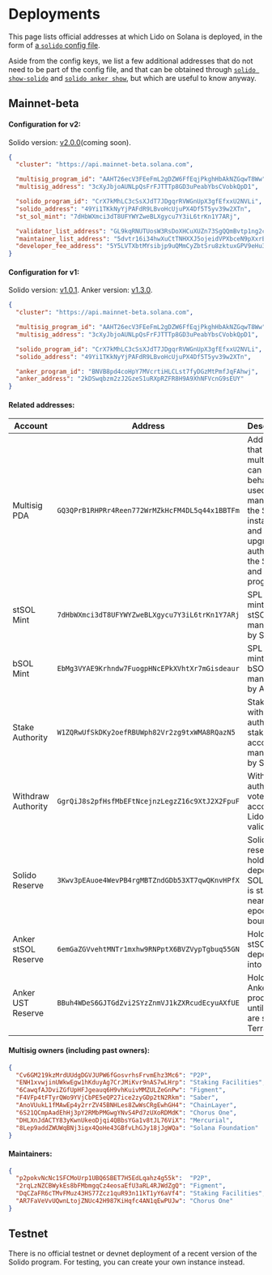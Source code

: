 # Deployments

This page lists official addresses at which Lido on Solana is deployed, in the
form of [a `solido` config file][config].

Aside from the config keys, we list a few additional addresses that do not need
to be part of the config file, and that can be obtained through [`solido
show-solido`][solido] and [`solido anker show`][solido], but which are useful to
know anyway.

[config]: operation/the-solido-utility.md#configuration
[solido]: operation/the-solido-utility.md

## Mainnet-beta

#### Configuration for v2:

Solido version: [v2.0.0](https://github.com/lidofinance/solido/releases/tag/v2.0.0)(coming soon).

```json
{
  "cluster": "https://api.mainnet-beta.solana.com",

  "multisig_program_id": "AAHT26ecV3FEeFmL2gDZW6FfEqjPkghHbAkNZGqwT8Ww",
  "multisig_address": "3cXyJbjoAUNLpQsFrFJTTTp8GD3uPeabYbsCVobkQpD1",

  "solido_program_id": "CrX7kMhLC3cSsXJdT7JDgqrRVWGnUpX3gfEfxxU2NVLi",
  "solido_address": "49Yi1TKkNyYjPAFdR9LBvoHcUjuPX4Df5T5yv39w2XTn",
  "st_sol_mint": "7dHbWXmci3dT8UFYWYZweBLXgycu7Y3iL6trKn1Y7ARj",

  "validator_list_address": "GL9kqRNUTUosW3RsDoXHCuXUZn73SgQQmBvtp1ng2co4",
  "maintainer_list_address": "5dvtr16i34hwXuCtTNHXXJ5ojeidVPXbceN9pXxrE8bn",
  "developer_fee_address": "5Y5LVTXbtMYsibjp9uQMmCyZbtSru8zktuxGPV9eHu3m",
}
```

#### Configuration for v1:

Solido version: [v1.0.1](https://github.com/lidofinance/solido/releases/tag/v1.0.1).
Anker version: [v1.3.0](https://github.com/lidofinance/solido/releases/tag/v1.3.0).

```json
{
  "cluster": "https://api.mainnet-beta.solana.com",

  "multisig_program_id": "AAHT26ecV3FEeFmL2gDZW6FfEqjPkghHbAkNZGqwT8Ww",
  "multisig_address": "3cXyJbjoAUNLpQsFrFJTTTp8GD3uPeabYbsCVobkQpD1",

  "solido_program_id": "CrX7kMhLC3cSsXJdT7JDgqrRVWGnUpX3gfEfxxU2NVLi",
  "solido_address": "49Yi1TKkNyYjPAFdR9LBvoHcUjuPX4Df5T5yv39w2XTn",

  "anker_program_id": "BNVB8pd4coHpY7MVcrtiHLCLst7fyDGzMtPmfJqFAhwj",
  "anker_address": "2kDSwqbzm2zJ2GzeS1uRXpRZFR8H9A9XhNFVcnG9sEUY"
}
```

#### Related addresses:

| Account | Address | Description |
|---------|---------|-------------|
| Multisig PDA | `GQ3QPrB1RHPRr4Reen772WrMZkHcFM4DL5q44x1BBTFm` | Address that the multisig can sign on behalf of, used as the manager of the Solido instance, and upgrade authority of the Solido and Anker programs. |
| stSOL Mint | `7dHbWXmci3dT8UFYWYZweBLXgycu7Y3iL6trKn1Y7ARj` | SPL token mint for stSOL, managed by Solido. |
| bSOL Mint | `EbMg3VYAE9Krhndw7FuogpHNcEPkXVhtXr7mGisdeaur` | SPL token mint for bSOL, managed by Anker. |
| Stake Authority | `W1ZQRwUfSkDKy2oefRBUWph82Vr2zg9txWMA8RQazN5` | Stake and withdraw authority of stake accounts managed by Solido. |
| Withdraw Authority | `GgrQiJ8s2pfHsfMbEFtNcejnzLegzZ16c9XtJ2X2FpuF` | Withdraw authority of vote accounts of Lido validators. |
| Solido Reserve | `3Kwv3pEAuoe4WevPB4rgMBTZndGDb53XT7qwQKnvHPfX` | Solido’s reserve that holds deposited SOL until it is staked near the epoch boundary. |
| Anker stSOL Reserve | `6emGaZGVvehtMNTr1mxhw9RNPptX6BVZVypTgbuq55GN` | Holds stSOL deposited into Anker. |
| Anker UST Reserve | `BBuh4WDeS6GJTGdZvi2SYzZnmVJ1kZXRcudEcyuAXfUE` | Holds Anker's proceeds until they are sent to Terra. |


#### Multisig owners (including past owners):

```json
{
  "Cv6GM219kzMrdUUdgDGVJUPW6fGosvrhsFrvmEhz3Mc6": "P2P",
  "ENH1xvwjinUWkwEgw1hKduyAg7CrJMiKvr9nAS7wLHrp": "Staking Facilities",
  "6CawqfAJDviZGfUpHFJgeauq6H9vhKuivMMZULZeGnPw": "Figment",
  "F4VFp4tFTyrQWo9YVjCbPE5eQP27ice2zyGDp2tN2Rkm": "Saber",
  "AnoVUukL1fMAwEp4y2rrZV45BNHLes8ZwWsCRgEwhGH4": "ChainLayer",
  "6S21QCmpAadEhHj3pY2RMbPMGwgYNvS4Pd7zUXoRDMdK": "Chorus One",
  "DHLXnJdACTY83yKwnUkeoDjqi4QBbsYGa1v8tJL76ViX": "Mercurial",
  "8Lep9addZWUWqBNj3igx4QoHe43GBfvLhGJy18jJgWQa": "Solana Foundation"
}
```

#### Maintainers:

```json
{
  "p2pokvNcNc1SFCMoUrp1UBQ6SBET7H5EdLqahz4g55k":  "P2P",
  "2rqLzNZCBWykEs8bFMbmgqCz4eosaEfU3aRL4RJWdZgQ": "Figment",
  "DqCZaFR6cTMvFMuz43HS77Zcz1quR93n11kT1yY6aVf4": "Staking Facilities",
  "AR7FaVeVvUQwnLtojZNUc42H987KiHqfc4AN1qEwPUJw": "Chorus One"
}
```

## Testnet

There is no official testnet or devnet deployment of a recent version of the
Solido program. For testing, you can create your own instance instead.
